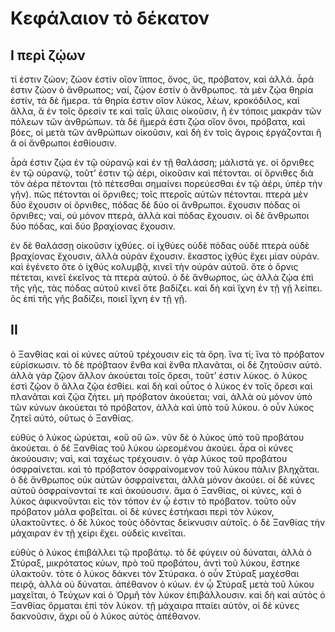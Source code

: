 # Κεφάλαιον τὸ δέκατον
## I περὶ ζῴων

τί ἐστιν ζώον; ζώον ἐστίν οἵον ἵππος, ὄνος, ὕς, πρόβατον, καὶ ἀλλά. ἆρά ἐστιν ζώον ὁ ἄνθρωπος; ναί, ζῴον ἐστίν ὁ ἄνθρωπος. τὰ μὲν ζῴα θηρία ἐστίν, τὰ δὲ ἥμερα. τὰ θηρία ἐστιν οἵον λύκος, λέων, κροκόδιλος, καὶ ἄλλα, ἃ ἐν τοῖς ὄρεσίν τε καὶ ταῖς ὕλαις οἰκοῦσιν, ἢ ἐν τόποις μακρὰν τῶν πόλεων τῶν ἀνθρώπων. τὰ δὲ ἥμερά ἐστι ζῴα οἵον ὄνοι, πρόβατα, καὶ βόες, οἱ μετὰ τῶν ἀνθρώπων οἰκοῦσιν, καὶ δὴ ἐν τοῖς ἄγροις ἐργάζονται ἢ ἃ οἱ ἄνθρωποι ἐσθίουσιν.

ἆρά ἐστιν ζῴα ἐν τῷ οὐρανῷ καὶ ἐν τῇ θαλάσση; μάλιστά γε. οἱ ὄρνιθες ἐν τῷ οὐρανῷ, τοῦτ’ ἐστιν τῷ ἀέρι, οἰκοῦσιν καὶ πέτονται. οἱ ὄρνιθες διὰ τὸν ἀέρα πέτονται (τὸ πέτεσθαι σημαίνει πορεύεσθαι ἐν τῷ ἀέρι, ὑπὲρ τὴν γῆν). πῶς πέτονται οἱ ὄρνιθες; τοῖς πτεροῖς αὐτῶν πέτονται. πτερὰ μὲν δύο ἔχουσιν οἱ ὄρνιθες, πόδας δὲ δύο οἱ ἄνθρωποι. ἔχουσιν πόδας οἱ ὄρνιθες; ναί, οὐ μόνον πτερά, ἀλλὰ καὶ πόδας ἔχουσιν. οἱ δὲ ἄνθρωποι δύο πόδας, καὶ δύο βραχίονας ἔχουσιν.

ἐν δὲ θαλάσσῃ οἰκοῦσιν ἰχθύες. οἱ ἰχθύες οὐδὲ πόδας οὐδὲ πτερὰ οὐδὲ βραχίονας ἔχουσιν, ἀλλὰ οὐράν ἔχουσιν. ἕκαστος ἰχθύς ἔχει μίαν οὐράν. καὶ ἐγένετο ὅτε ὁ ἰχθύς κολυμβᾷ, κινεῖ τὴν οὐράν αὐτοῦ. ὅτε ὁ ὄρνις πέτεται, κινεῖ ἐκεῖνος τὰ πτερὰ αὐτοῦ. ὁ δὲ ἄνθωρπος, ὡς ἀλλὰ ζῴα ἐπὶ τῆς γῆς, τὰς πόδας αὐτοῦ κινεῖ ὅτε βαδίζει. καὶ δὴ καὶ ἴχνη ἐν τῇ γῇ λείπει. ὃς ἐπὶ τῆς γῆς βαδίζει, ποιεῖ ἴχνη ἐν τῇ γῇ.

## II

ὁ Ξανθίας καὶ οἱ κύνες αὐτοῦ τρέχουσιν εἰς τὰ ὄρη. ἵνα τί; ἵνα τὸ πρόβατον εὑρίσκωσιν. τὸ δὲ πρόβταον ἔνθα καὶ ἔνθα πλανᾶται, οἱ δὲ ζητοῦσιν αὐτό. ἀλλὰ γὰρ ζῷον ἄλλον ἀκούεται τοῖς ὄρεσι, τοῦτ’ ἐστιν λύκος. ὁ λύκος ἐστὶ ζῷον ὃ ἄλλα ζῷα ἐσθίει. καὶ δὴ καὶ οὗτος ὁ λύκος ἐν τοῖς ὄρεσι καὶ πλανᾶται καὶ ζῷα ζήτει. μὴ πρόβατον ἀκούεται; ναὶ, ἀλλὰ οὐ μόνον ὑπὸ τῶν κύνων ἀκούεται τὸ πρόβατον, ἀλλὰ καὶ ὑπὸ τοῦ λύκου. ὁ οὖν λύκος ζητεῖ αὐτό, οὕτως ὁ Ξανθίας.

εὐθὺς ὁ λύκος ὠρύεται, «οὒ οὒ ὤ». νῦν δὲ ὁ λύκος ὑπὸ τοῦ προβάτου ἀκούεται. ὁ δὲ Ξανθίας τοῦ λύκου ὠρεομένου ἀκούει. ἆρα οἱ κύνες ἀκούουσιν; ναὶ, καὶ ταχέως τρέχουσιν. ὁ γὰρ λύκος τοῦ προβάτου ὀσφραίνεται. καὶ τὸ πρόβατον ὀσφραίνομενον τοῦ λύκου πάλιν βληχᾶται. ὁ δὲ ἄνθρωπος οὐκ αὐτῶν ὀσφραίνεται, ἀλλὰ μόνον ἀκούει. οἱ δὲ κύνες αὐτοῦ ὀσφραίνονταί τε καὶ ἀκούουσιν.
ἅμα ὁ Ξανθίας, οἱ κύνες, καὶ ὁ λύκος ἀφικνοῦνται εἰς τὸν τόπον ἐν ᾧ ἐστιν τὸ πρόβατον. τοῦτο οὖν πρόβατον μάλα φοβεῖται. οἱ δὲ κύνες ἑστήκασι περὶ τὸν λύκον, ὑλακτοῦντες. ὁ δὲ λύκος τοὺς ὀδόντας δείκνυσιν αὐτοῖς. ὁ δὲ Ξανθίας τὴν μάχαιραν ἐν τῇ χείρι ἔχει. οὐδεὶς κινεῖται.

εὐθὺς ὁ λύκος ἐπιβάλλει τῷ προβάτῳ. τὸ δὲ φύγειν οὐ δύναται, ἀλλὰ ὁ Στύραξ, μικρότατος κύων, πρὸ τοῦ προβάτου, ἀντὶ τοῦ λύκου, ἕστηκε ὑλακτοῦν. τὸτε ὁ λύκος δάκνει τὸν Στύρακα. ὁ οὖν Στύραξ μαχέσθαι πειρᾷ, ἀλλὰ οὐ δύναται. ἀπέθανον ὁ κύων.
ἐν ᾧ Στύραξ μετὰ τοῦ λύκου μαχεῖται, ὁ Τεύχων καὶ ὁ Ὁρμῆ τὸν λύκον ἐπιβάλλουσιν. καὶ δὴ καὶ αὐτὸς ὁ Ξανθίας ὅρμαται ἐπὶ τὸν λύκον. τῇ μάχαιρα πταίει αὐτὸν, οἱ δὲ κύνες δακνοῦσιν, ἄχρι οὗ ὁ λύκος αὐτὸς ἀπέθανον.
